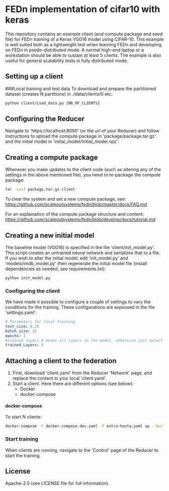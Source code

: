 # FEDn implementation of cifar10 with keras 
This repository contains an example client (and compute package and seed file) for FEDn training of a Keras VGG16 model using CIFAR-10.
This example is well suited both as a lightweight test when learning FEDn and developing on FEDn in psedo-distributed mode. A normal high-end laptop or a workstation should be able to sustain at least 5 clients. The example is also useful for general scalability tests in fully distributed mode.
## Setting up a client
###Local training and test data
To download and prepare the partitioned dataset (creates N partitions) in ./data/clients/0 etc:
```bash
python client/Load_data.py {NR_OF_CLIENTS}
```

[comment]: <> (### Initiate your federation)

[comment]: <> (This command loads and partitions the dataset, generates a )

[comment]: <> (docker-compose.yaml for your choice of numbers of clients and)

[comment]: <> (initiates a seed model to start from:)

[comment]: <> (&#40;Replace: {NR_OF_CLIENTS} with the number of clients you want to build you federation with&#41;)

[comment]: <> (```bash)

[comment]: <> (pip install -r init_requirements.txt)

[comment]: <> (python init_federation.py {NR_OF_CLIENTS})

[comment]: <> (```)




## Configuring the Reducer  
Navigate to 'https://localhost:8090' (or the url of your Reducer) and follow instructions to upload the compute package in 'package/package.tar.gz' and the initial model in 'initial_model/initial_model.npz'. 

## Creating a compute package
Whenever you make updates to the client code (such as altering any of the settings in the above mentioned file), you need to re-package the compute package:

```bash
tar -czvf package.tar.gz client
```
To clear the system and set a new compute package, see: https://github.com/scaleoutsystems/fedn/blob/master/docs/FAQ.md

For an explaination of the compute package structure and content: https://github.com/scaleoutsystems/fedn/blob/develop/docs/tutorial.md
 
## Creating a new initial model
The baseline model (VGG16) is specified in the file 'client/init_model.py'. This script creates an untrained neural network and serializes that to a file.  If you wish to alter the initial model, edit 'init_model.py' and 'models/imdb_model.py' then regenerate the initial model file (install dependencies as needed, see requirements.txt):

```bash
python init_model.py 
```
### Configuring the client
We have made it possible to configure a couple of settings to vary the conditions for the training. These configurations are expsosed in the file 'settings.yaml': 

```yaml 
# Parameters for local training
test_size: 0.25
batch_size: 32
epochs: 1
#trained layers 0 means all layers in the model, otherwise just select the layers based on the identified number
trained_Layers: 6
```

## Attaching a client to the federation

1. First, download 'client.yaml' from the Reducer 'Network' page, and replace the content in your local 'client.yaml'. 
2. Start a client. Here there are different options (see below): 
    - Docker 
    - docker-compose
 
#### docker-compose
To start N clients: 

```bash
docker-compose -f docker-compose.dev.yaml -f extra-hosta.yaml up --build 
```
### Start training 
When clients are running, navigate to the 'Control' page of the Reducer to start the training. 




## License
Apache-2.0 (see LICENSE file for full information).
